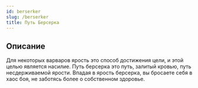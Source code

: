 ```yaml
---
id: berserker
slug: /berserker
title: Путь Берсерка
---
```

## Описание
Для некоторых варваров ярость это способ достижения цели, и этой целью является насилие. Путь берсерка это путь, залитый кровью, путь несдерживаемой ярости. Впадая в ярость берсерка, вы бросаете себя в хаос боя, не заботясь более о собственном здоровье.